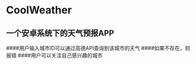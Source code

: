 CoolWeather
==============
一个安卓系统下的天气预报APP
--------------------------


####用户输入城市ID可以通过高德API查询到该城市的天气
####如果不存在，则报错
####用户可以关注自己感兴趣的城市
